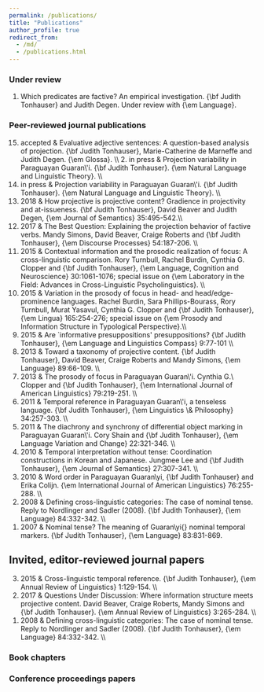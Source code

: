 ```yaml
---
permalink: /publications/
title: "Publications"
author_profile: true
redirect_from: 
  - /md/
  - /publications.html
---
```


### Under review

1. Which predicates are factive? An empirical investigation. {\bf Judith Tonhauser} and Judith Degen. Under review with {\em Language}.

### Peer-reviewed journal publications

<ol reversed>
  <li> accepted & Evaluative adjective sentences: A question-based analysis of projection. {\bf Judith Tonhauser}, Marie-Catherine de Marneffe and Judith Degen. {\em Glossa}. \\ 
2. in press & Projection variability in Paraguayan Guaran\'i. {\bf Judith Tonhauser}. {\em Natural Language and Linguistic Theory}. \\ </li>
  <li>in press & Projection variability in Paraguayan Guaran\'i. {\bf Judith Tonhauser}. {\em Natural Language and Linguistic Theory}. \\ </li>
  <li>2018 & How projective is projective content? Gradience in projectivity and at-issueness. {\bf Judith Tonhauser}, David Beaver and Judith Degen, {\em Journal of Semantics} 35:495-542.\\ </li>
  <li>2017 & The Best Question: Explaining the projection behavior of
factive verbs. Mandy Simons, David Beaver, Craige Roberts and {\bf
Judith Tonhauser}, {\em Discourse Processes} 54:187-206. \\</li>
  <li>2015 & Contextual information and the prosodic realization of focus: A
cross-linguistic comparison. Rory Turnbull, Rachel Burdin, Cynthia G.
Clopper and {\bf Judith Tonhauser}, {\em Language, Cognition and
Neuroscience} 30:1061-1076; special issue on {\em Laboratory in the
Field: Advances in Cross-Linguistic Psycholinguistics}. \\</li>
  <li>2015 & Variation in the prosody of focus in head- and head/edge-prominence languages. Rachel Burdin, Sara Phillips-Bourass, Rory Turnbull, Murat Yasavul, Cynthia G. Clopper and {\bf Judith Tonhauser}, {\em Lingua} 165:254-276; special issue on {\em Prosody and Information Structure in Typological Perspective}.\\ </li>
  <li>2015 & Are `informative presuppositions' presuppositions? {\bf Judith Tonhauser}, {\em Language and Linguistics Compass} 9:77-101 \\</li>
  <li>2013 & Toward a taxonomy of projective content. {\bf Judith Tonhauser},
David Beaver, Craige Roberts and Mandy Simons, {\em Language} 89:66-109. \\</li>
  <li>2013  & The prosody of focus in Paraguayan Guaran\'i. Cynthia
G.\ Clopper and {\bf Judith Tonhauser}, {\em International
  Journal of American Linguistics} 79:219-251. \\</li>
  <li>2011 & Temporal reference in Paraguayan Guaran\'i, a tenseless
language. {\bf Judith Tonhauser}, {\em Linguistics \&
  Philosophy} 34:257-303. \\</li>
  <li>2011 & The diachrony and synchrony of differential object marking in
Paraguayan Guaran\'i. Cory Shain and {\bf Judith Tonhauser}, {\em Language
  Variation and Change} 22:321-346. \\</li>
  <li>2010 & Temporal interpretation without tense: Coordination
constructions in Korean and Japanese. Jungmee Lee and {\bf Judith
Tonhauser}, {\em Journal of Semantics} 27:307-341. \\</li>
  <li>2010 & Word order in Paraguayan Guaran\yi, {\bf Judith Tonhauser} and
Erika Colijn. {\em International Journal of American Linguistics} 76:255-288. \\</li>
  <li>2008 & Defining cross-linguistic categories: The case of nominal
tense. Reply to Nordlinger and Sadler (2008). {\bf Judith Tonhauser}, {\em
  Language} 84:332-342. \\ </li>
  <li>2007 & Nominal tense? The meaning of Guaran\yi{} nominal temporal
markers. {\bf Judith Tonhauser}, {\em Language} 83:831-869. </li>
</ol>

## Invited, editor-reviewed journal papers

<ol reversed>
  <li>2015 & Cross-linguistic temporal reference. {\bf Judith
Tonhauser}, {\em Annual Review of
Linguistics} 1:129-154. \\</li>
<li>2017 & Questions Under Discussion: Where information structure meets
projective content. David Beaver, Craige Roberts, Mandy Simons and {\bf
Judith Tonhauser}. {\em Annual Review of
Linguistics} 3:265-284. \\</li>
  <li>2008 & Defining cross-linguistic categories: The case of nominal
tense. Reply to Nordlinger and Sadler (2008). {\bf Judith Tonhauser}, {\em
  Language} 84:332-342. \\ </li>
</ol>

### Book chapters

### Conference proceedings papers



